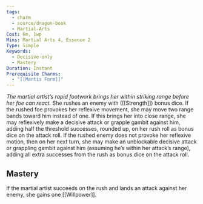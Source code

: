 ```yaml
---
tags:
  - charm
  - source/dragon-book
  - Martial-Arts
Cost: 6m, 1wp
Mins: Martial Arts 4, Essence 2
Type: Simple
Keywords:
  - Decisive-only
  - Mastery
Duration: Instant
Prerequisite Charms:
  - "[[Mantis Form]]"
---
```

*The martial artist’s rapid footwork brings her within striking range before her foe can react.*
She rushes an enemy with ([[Strength]]) bonus dice.
If the rushed foe provokes her reflexive movement, she may move two range bands toward him instead of one. If this brings her into close range, she may reflexively make a decisive attack or grapple gambit against him, adding half the threshold successes, rounded up, on her rush roll as bonus dice on the attack roll.
If the rushed enemy does not provoke her reflexive motion, then on her next turn, she may make an unblockable decisive attack or grappling gambit against him (assuming he’s within her attack’s range), adding all extra successes from the rush as bonus dice on the attack roll. 
## Mastery
If the martial artist succeeds on the rush and lands an attack against her enemy, she gains one [[Willpower]].